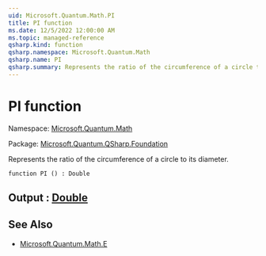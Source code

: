 ```yaml
---
uid: Microsoft.Quantum.Math.PI
title: PI function
ms.date: 12/5/2022 12:00:00 AM
ms.topic: managed-reference
qsharp.kind: function
qsharp.namespace: Microsoft.Quantum.Math
qsharp.name: PI
qsharp.summary: Represents the ratio of the circumference of a circle to its diameter.
---
```


# PI function

Namespace: [Microsoft.Quantum.Math](xref:Microsoft.Quantum.Math)

Package: [Microsoft.Quantum.QSharp.Foundation](https://nuget.org/packages/Microsoft.Quantum.QSharp.Foundation)


Represents the ratio of the circumference of a circle to its diameter.

```qsharp
function PI () : Double
```


## Output : [Double](xref:microsoft.quantum.qsharp.valueliterals#double-literals)



## See Also

- [Microsoft.Quantum.Math.E](xref:Microsoft.Quantum.Math.E)